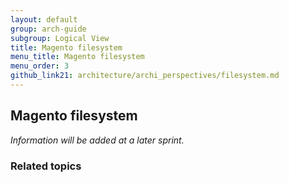 ```yaml
---
layout: default
group: arch-guide
subgroup: Logical View
title: Magento filesystem
menu_title: Magento filesystem
menu_order: 3
github_link21: architecture/archi_perspectives/filesystem.md
---
```



<h2>Magento filesystem</h2>
<i>Information will be added at a later sprint.</i>


<h3>Related topics</h3>


